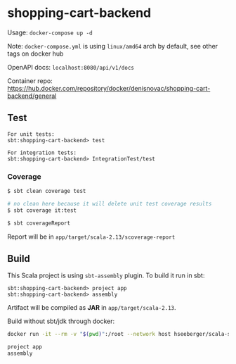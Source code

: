 # shopping-cart-backend

Usage:
`docker-compose up -d`

Note: `docker-compose.yml` is using `linux/amd64` arch by default, see other tags on docker hub

OpenAPI docs:
`localhost:8080/api/v1/docs`

Container repo:
https://hub.docker.com/repository/docker/denisnovac/shopping-cart-backend/general

## Test

```
For unit tests:
sbt:shopping-cart-backend> test 

For integration tests:
sbt:shopping-cart-backend> IntegrationTest/test
```

### Coverage

```bash
$ sbt clean coverage test

# no clean here because it will delete unit test coverage results
$ sbt coverage it:test 

$ sbt coverageReport
```

Report will be in `app/target/scala-2.13/scoverage-report`

## Build

This Scala project is using `sbt-assembly` plugin. To build it run in sbt:

```
sbt:shopping-cart-backend> project app
sbt:shopping-cart-backend> assembly
```

Artifact will be compiled as **JAR** in `app/target/scala-2.13`.

Build without sbt/jdk through docker:

```bash
docker run -it --rm -v "$(pwd)":/root --network host hseeberger/scala-sbt:eclipse-temurin-17.0.2_1.6.2_2.13.8 sbt

project app
assembly
```

